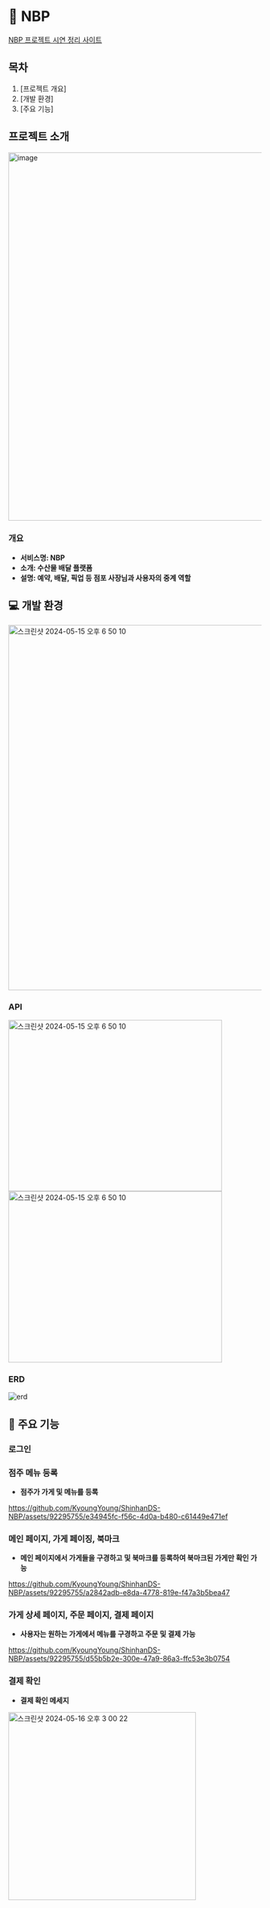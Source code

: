 

# 🍤 NBP

[NBP 프로젝트 시연 정리 사이트](https://gamma.app/docs/-x74i281jczcd0y1?mode=doc)

## 목차
1. [프로젝트 개요]
2. [개발 환경]
3. [주요 기능]

## 프로젝트 소개
<img width="731" alt="image" src="https://github.com/KyoungYoung/ShinhanDS-NBP/assets/92295755/bbe86211-d327-4cbe-93c4-4d4232a87222">


### 개요
- **서비스명: NBP**
- **소개: 수산물 배달 플랫폼**
- **설명: 예약, 배달, 픽업 등 점포 사장님과 사용자의 중계 역할**

## 💻 개발 환경
<img width="725" alt="스크린샷 2024-05-15 오후 6 50 10" src="https://github.com/KyoungYoung/ShinhanDS-NBP/assets/92295755/025de998-1780-4963-a781-98088bbe6117">

### API
<img width="425" height="340" alt="스크린샷 2024-05-15 오후 6 50 10" src="https://github.com/KyoungYoung/ShinhanDS-NBP/assets/92295755/ee343623-265f-4754-a94d-957d715bea84">
<img width="425" height="340" alt="스크린샷 2024-05-15 오후 6 50 10" src="https://github.com/KyoungYoung/ShinhanDS-NBP/assets/92295755/e0a0d6f1-7773-4db6-9995-de312fcbae03">


### ERD
![erd](https://github.com/KyoungYoung/ShinhanDS-NBP/assets/92295755/994d0ca9-6de0-438d-bc92-d62f1eb4305e)


## 🤗 주요 기능
### 로그인

### 점주 메뉴 등록
- **점주가 가게 및 메뉴를 등록**

https://github.com/KyoungYoung/ShinhanDS-NBP/assets/92295755/e34945fc-f56c-4d0a-b480-c61449e471ef

### 메인 페이지, 가게 페이징, 북마크
- **메인 페이지에서 가게들을 구경하고 및 북마크를 등록하여 북마크된 가게만 확인 가능**
  
https://github.com/KyoungYoung/ShinhanDS-NBP/assets/92295755/a2842adb-e8da-4778-819e-f47a3b5bea47

### 가게 상세 페이지, 주문 페이지, 결제 페이지
- **사용자는 원하는 가게에서 메뉴를 구경하고 주문 및 결제 가능**
  
https://github.com/KyoungYoung/ShinhanDS-NBP/assets/92295755/d55b5b2e-300e-47a9-86a3-ffc53e3b0754

### 결제 확인
- **결제 확인 메세지**
<img width="373" alt="스크린샷 2024-05-16 오후 3 00 22" src="https://github.com/KyoungYoung/ShinhanDS-NBP/assets/92295755/fff96cda-d675-4ef2-acd4-3f22bd94c655">



